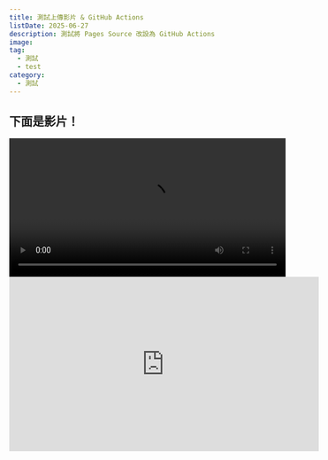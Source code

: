 ```yaml
---
title: 測試上傳影片 & GitHub Actions
listDate: 2025-06-27
description: 測試將 Pages Source 改設為 GitHub Actions
image:
tag:
  - 測試
  - test
category:
  - 測試
---
```


## 下面是影片！

<video controls width="500">
  <source src="/video/MapleStoryV.mp4" type="video/mp4">
  你的瀏覽器不支援影片播放。
</video>

<iframe width="560" height="315" src="https://www.youtube.com/embed/2NoF8PHQJqQ?si=Lbmn7t5qa18zQ2q7" title="YouTube video player" frameborder="0" allow="accelerometer; autoplay; clipboard-write; encrypted-media; gyroscope; picture-in-picture; web-share" referrerpolicy="strict-origin-when-cross-origin" allowfullscreen></iframe>

